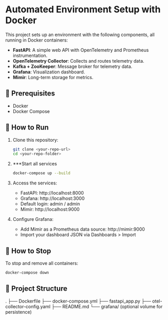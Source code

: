 # Automated Environment Setup with Docker

This project sets up an environment with the following components, all running in Docker containers:

- **FastAPI**: A simple web API with OpenTelemetry and Prometheus instrumentation.
- **OpenTelemetry Collector**: Collects and routes telemetry data.
- **Kafka + ZooKeeper**: Message broker for telemetry data.
- **Grafana**: Visualization dashboard.
- **Mimir**: Long-term storage for metrics.

## 🧰 Prerequisites

- Docker
- Docker Compose

## 🚀 How to Run

1. Clone this repository:

   ```bash
   git clone <your-repo-url>
   cd <your-repo-folder>
   ```

2. ***Start all services

    ```bash
    docker-compose up --build
    ```

3. Access the services:
    - FastAPI: http://localhost:8000
    - Grafana: http://localhost:3000
    - Default login: admin / admin
    - Mimir: http://localhost:9000

4. Configure Grafana:
    - Add Mimir as a Prometheus data source: http://mimir:9000
    - Import your dashboard JSON via Dashboards > Import

## 🛑 How to Stop

To stop and remove all containers:

```bash
docker-compose down
```

## 📁 Project Structure

.
├── Dockerfile
├── docker-compose.yml
├── fastapi_app.py
├── otel-collector-config.yaml
├── README.md
└── grafana/ (optional volume for persistence)